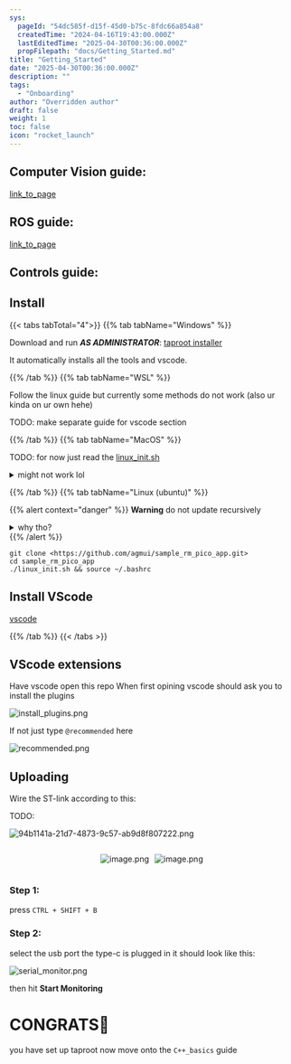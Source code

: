 ```yaml
---
sys:
  pageId: "54dc585f-d15f-45d0-b75c-8fdc66a854a8"
  createdTime: "2024-04-16T19:43:00.000Z"
  lastEditedTime: "2025-04-30T00:36:00.000Z"
  propFilepath: "docs/Getting_Started.md"
title: "Getting_Started"
date: "2025-04-30T00:36:00.000Z"
description: ""
tags:
  - "Onboarding"
author: "Overridden author"
draft: false
weight: 1
toc: false
icon: "rocket_launch"
---
```


## Computer Vision guide:

[link_to_page](86d45bc0-388b-4d26-8848-44f255f73d0e)

## ROS guide:

[link_to_page](3c76c1de-ec8f-46d6-8b0a-294005edc2d5)

## Controls guide:

## Install

{{< tabs tabTotal="4">}}
{{% tab tabName="Windows" %}}

Download and run _**AS ADMINISTRATOR**_: [taproot installer](https://github.com/Thornbots/TeachingFreshies/releases/tag/1.0)

It automatically installs all the tools and vscode.

{{% /tab %}}
{{% tab tabName="WSL" %}}

Follow the linux guide but currently some methods do not work (also ur kinda on ur own hehe)

TODO: make separate guide for vscode section

{{% /tab %}}
{{% tab tabName="MacOS" %}}

TODO: for now just read the [linux_init.sh](https://github.com/agmui/sample_rm_pico_app/blob/main/linux_init.sh)

<details>
<summary>might not work lol</summary>

`brew install libusb pkg-config`

Next install: [vscode](https://code.visualstudio.com/Download)

</details>

{{% /tab %}}
{{% tab tabName="Linux (ubuntu)" %}}

{{% alert context="danger" %}}
**Warning** do not update recursively
<details>
<summary>why tho?</summary>
There are some submodules that may go on for a while (like tinyusb) and I highly
recommend you don't need to get them.
If you want to see what submodules I update just look in `linux_init.sh`
</details>
{{% /alert %}}

```shell
git clone <https://github.com/agmui/sample_rm_pico_app.git>
cd sample_rm_pico_app
./linux_init.sh && source ~/.bashrc
```

## Install VScode

[vscode](https://code.visualstudio.com/Download)

{{% /tab %}}
{{< /tabs >}}

## VScode extensions

Have vscode open this repo
When first opining vscode should ask you to install the plugins

![install_plugins.png](https://prod-files-secure.s3.us-west-2.amazonaws.com/d518164a-d88e-44d1-a4ee-3adb3bd8bce0/89bd30f0-1825-4e77-867b-0a41ce370880/install_plugins.png?X-Amz-Algorithm=AWS4-HMAC-SHA256&X-Amz-Content-Sha256=UNSIGNED-PAYLOAD&X-Amz-Credential=ASIAZI2LB466UZUC74AI%2F20250528%2Fus-west-2%2Fs3%2Faws4_request&X-Amz-Date=20250528T090936Z&X-Amz-Expires=3600&X-Amz-Security-Token=IQoJb3JpZ2luX2VjEKj%2F%2F%2F%2F%2F%2F%2F%2F%2F%2FwEaCXVzLXdlc3QtMiJGMEQCIDw%2BGwx20OH%2BMsTGVguJZBVfNaTUYlNhAygSDz6Af8dLAiBzNZIK3g3x9%2B5yTYaZV4Pg%2FSy4nL5qWMRyaKmqNvAXuir%2FAwhxEAAaDDYzNzQyMzE4MzgwNSIMe63J7WX%2B%2BXaNUE0vKtwDXngXmmplAMKrPHfDF5pwMUgMp06Gasq2TuxPmAMBKHX2eFiICWkh8sCqIm0ZX5A%2F7tXHhk9HXZLnTLgaWhgAgfZwHQP1QLp%2FXc4vbmYNpgHeOQ0HhrHDLo3DRnkhCtKMNj5ZB%2FuS8MHBkooGkCNCODB7N49yFdB4gpWFZaPrYEDZndvgY148dAqmnUeB03%2FXX3vjXwP80SpTwP7lFeOIc9BcPk9l1jq0Aqhy1B1xmdAR8ZCP76Tecff0uc%2BG6ZUO3M7fJa%2F1Vc7OS%2BgfgMCjyxNoiojUiQ9rlUwnAWDOqfGQ%2FUgw1D6IVYu%2BwMufBNTdyv1aLz7deM9bOKBIeiQJhwP5ifvZss2iw1UeUTbxjSfs4JdnO2GsC4BJ%2FVj1iUgb2DzwyR9%2F8mXNEFjVHQey2xCAOsdLtvgO%2Bf7f%2BzwoI5mYKsbJZ6n69bMqIs0YlzUMQmhf3Ja%2Bd5zLSvKifmtqpTNONILpQvv4u95NiibhfgNgfJ6oeG%2Bdl1CcxVIOBJ4Z%2FAKNlXhjYZhAO4nu9UXWD2ikWuhd44gbvYs4d4r%2B%2BavcyzwVuKhpgd5xU%2BKQWJ0X2csb7HfLQCaNECVhz%2FYpVjRmyFFbEptg%2FvEQDr9jS50YF7HEJ7J4nv9y%2B1kwh%2FbawQY6pgE2u%2B6aYM7w1YvGLl5xq3Q%2Ffh1QoJk9gPipqkhwuOW2Y0WJuLcjqkIOXK3iU6pqc40XBx1aqsHoSckt0Qpifjy9TE71MEvTj%2BYootSQTKfEkcHFBGtiwhR0gDLUYUcQ4OSxEu4hRR1vmpodi9E7AZqRoyMXLdhHEVWCl%2FvNRODOYvL94m5c40bk1%2FJOMDvsqZDp15UZsiOLtjoT2nS%2Bvo1T9Yf%2FkIQ2&X-Amz-Signature=225cc05ec860489d8223dc10b2531c1ff6f8cd8b2d1012b6b9d24730acfc956e&X-Amz-SignedHeaders=host&x-id=GetObject)

If not just type `@recommended` here  

![recommended.png](https://prod-files-secure.s3.us-west-2.amazonaws.com/d518164a-d88e-44d1-a4ee-3adb3bd8bce0/61e661e9-5d85-4dfc-be0d-8d2097a5e793/recommended.png?X-Amz-Algorithm=AWS4-HMAC-SHA256&X-Amz-Content-Sha256=UNSIGNED-PAYLOAD&X-Amz-Credential=ASIAZI2LB466UZUC74AI%2F20250528%2Fus-west-2%2Fs3%2Faws4_request&X-Amz-Date=20250528T090936Z&X-Amz-Expires=3600&X-Amz-Security-Token=IQoJb3JpZ2luX2VjEKj%2F%2F%2F%2F%2F%2F%2F%2F%2F%2FwEaCXVzLXdlc3QtMiJGMEQCIDw%2BGwx20OH%2BMsTGVguJZBVfNaTUYlNhAygSDz6Af8dLAiBzNZIK3g3x9%2B5yTYaZV4Pg%2FSy4nL5qWMRyaKmqNvAXuir%2FAwhxEAAaDDYzNzQyMzE4MzgwNSIMe63J7WX%2B%2BXaNUE0vKtwDXngXmmplAMKrPHfDF5pwMUgMp06Gasq2TuxPmAMBKHX2eFiICWkh8sCqIm0ZX5A%2F7tXHhk9HXZLnTLgaWhgAgfZwHQP1QLp%2FXc4vbmYNpgHeOQ0HhrHDLo3DRnkhCtKMNj5ZB%2FuS8MHBkooGkCNCODB7N49yFdB4gpWFZaPrYEDZndvgY148dAqmnUeB03%2FXX3vjXwP80SpTwP7lFeOIc9BcPk9l1jq0Aqhy1B1xmdAR8ZCP76Tecff0uc%2BG6ZUO3M7fJa%2F1Vc7OS%2BgfgMCjyxNoiojUiQ9rlUwnAWDOqfGQ%2FUgw1D6IVYu%2BwMufBNTdyv1aLz7deM9bOKBIeiQJhwP5ifvZss2iw1UeUTbxjSfs4JdnO2GsC4BJ%2FVj1iUgb2DzwyR9%2F8mXNEFjVHQey2xCAOsdLtvgO%2Bf7f%2BzwoI5mYKsbJZ6n69bMqIs0YlzUMQmhf3Ja%2Bd5zLSvKifmtqpTNONILpQvv4u95NiibhfgNgfJ6oeG%2Bdl1CcxVIOBJ4Z%2FAKNlXhjYZhAO4nu9UXWD2ikWuhd44gbvYs4d4r%2B%2BavcyzwVuKhpgd5xU%2BKQWJ0X2csb7HfLQCaNECVhz%2FYpVjRmyFFbEptg%2FvEQDr9jS50YF7HEJ7J4nv9y%2B1kwh%2FbawQY6pgE2u%2B6aYM7w1YvGLl5xq3Q%2Ffh1QoJk9gPipqkhwuOW2Y0WJuLcjqkIOXK3iU6pqc40XBx1aqsHoSckt0Qpifjy9TE71MEvTj%2BYootSQTKfEkcHFBGtiwhR0gDLUYUcQ4OSxEu4hRR1vmpodi9E7AZqRoyMXLdhHEVWCl%2FvNRODOYvL94m5c40bk1%2FJOMDvsqZDp15UZsiOLtjoT2nS%2Bvo1T9Yf%2FkIQ2&X-Amz-Signature=c4ac7eea76dc88d2f0d2d8186774d77c36d13427bd1d1cfd4119b7fffe0854e3&X-Amz-SignedHeaders=host&x-id=GetObject)

## Uploading

Wire the ST-link according to this:

TODO:

![94b1141a-21d7-4873-9c57-ab9d8f807222.png](https://prod-files-secure.s3.us-west-2.amazonaws.com/d518164a-d88e-44d1-a4ee-3adb3bd8bce0/e5fad17d-ab82-4300-9f4c-505ab4b1202c/94b1141a-21d7-4873-9c57-ab9d8f807222.png?X-Amz-Algorithm=AWS4-HMAC-SHA256&X-Amz-Content-Sha256=UNSIGNED-PAYLOAD&X-Amz-Credential=ASIAZI2LB466UZUC74AI%2F20250528%2Fus-west-2%2Fs3%2Faws4_request&X-Amz-Date=20250528T090936Z&X-Amz-Expires=3600&X-Amz-Security-Token=IQoJb3JpZ2luX2VjEKj%2F%2F%2F%2F%2F%2F%2F%2F%2F%2FwEaCXVzLXdlc3QtMiJGMEQCIDw%2BGwx20OH%2BMsTGVguJZBVfNaTUYlNhAygSDz6Af8dLAiBzNZIK3g3x9%2B5yTYaZV4Pg%2FSy4nL5qWMRyaKmqNvAXuir%2FAwhxEAAaDDYzNzQyMzE4MzgwNSIMe63J7WX%2B%2BXaNUE0vKtwDXngXmmplAMKrPHfDF5pwMUgMp06Gasq2TuxPmAMBKHX2eFiICWkh8sCqIm0ZX5A%2F7tXHhk9HXZLnTLgaWhgAgfZwHQP1QLp%2FXc4vbmYNpgHeOQ0HhrHDLo3DRnkhCtKMNj5ZB%2FuS8MHBkooGkCNCODB7N49yFdB4gpWFZaPrYEDZndvgY148dAqmnUeB03%2FXX3vjXwP80SpTwP7lFeOIc9BcPk9l1jq0Aqhy1B1xmdAR8ZCP76Tecff0uc%2BG6ZUO3M7fJa%2F1Vc7OS%2BgfgMCjyxNoiojUiQ9rlUwnAWDOqfGQ%2FUgw1D6IVYu%2BwMufBNTdyv1aLz7deM9bOKBIeiQJhwP5ifvZss2iw1UeUTbxjSfs4JdnO2GsC4BJ%2FVj1iUgb2DzwyR9%2F8mXNEFjVHQey2xCAOsdLtvgO%2Bf7f%2BzwoI5mYKsbJZ6n69bMqIs0YlzUMQmhf3Ja%2Bd5zLSvKifmtqpTNONILpQvv4u95NiibhfgNgfJ6oeG%2Bdl1CcxVIOBJ4Z%2FAKNlXhjYZhAO4nu9UXWD2ikWuhd44gbvYs4d4r%2B%2BavcyzwVuKhpgd5xU%2BKQWJ0X2csb7HfLQCaNECVhz%2FYpVjRmyFFbEptg%2FvEQDr9jS50YF7HEJ7J4nv9y%2B1kwh%2FbawQY6pgE2u%2B6aYM7w1YvGLl5xq3Q%2Ffh1QoJk9gPipqkhwuOW2Y0WJuLcjqkIOXK3iU6pqc40XBx1aqsHoSckt0Qpifjy9TE71MEvTj%2BYootSQTKfEkcHFBGtiwhR0gDLUYUcQ4OSxEu4hRR1vmpodi9E7AZqRoyMXLdhHEVWCl%2FvNRODOYvL94m5c40bk1%2FJOMDvsqZDp15UZsiOLtjoT2nS%2Bvo1T9Yf%2FkIQ2&X-Amz-Signature=b81c0225166cccee80cd1df82f06569486c9d7484cb755add610558d9945a34f&X-Amz-SignedHeaders=host&x-id=GetObject)

<div style="display: flex;flex-direction: row; column-gap:10px; max-width: 630px;justify-content: center;">
<div>

![image.png](https://prod-files-secure.s3.us-west-2.amazonaws.com/d518164a-d88e-44d1-a4ee-3adb3bd8bce0/210ecb78-1116-4d7b-b9b7-2292f66fa2c2/image.png?X-Amz-Algorithm=AWS4-HMAC-SHA256&X-Amz-Content-Sha256=UNSIGNED-PAYLOAD&X-Amz-Credential=ASIAZI2LB466VIOUAWZL%2F20250528%2Fus-west-2%2Fs3%2Faws4_request&X-Amz-Date=20250528T090939Z&X-Amz-Expires=3600&X-Amz-Security-Token=IQoJb3JpZ2luX2VjEKj%2F%2F%2F%2F%2F%2F%2F%2F%2F%2FwEaCXVzLXdlc3QtMiJHMEUCIDfeTz82gH9i2aZGYfFPSqo84aUMAWNu0ApDHr6ZqUauAiEAniAftXXWOgYftDFrRVCUi9x93TzG9oZUkWkNSDFALIwq%2FwMIcRAAGgw2Mzc0MjMxODM4MDUiDAH4Y6w9tkYMiYsPGircAx5Zos3KxXC8s5J%2BcSysnmnYhnvyeDwVHtKV%2FFvUNVJAVyd7QnJ7gIMIuMGxPj19oplKOmS%2FN4mpbA5zXdVOe2uPAQguIC8d343tJlxqQzdcIn2O0iw%2BLYmYT59KAX2p4rjCoBzS3o2N%2BR19sSjyMOy2WVAglL4uqxjuM4wy39UnT9c2fCdT7Wz0WNyl1iLV%2BDf%2B%2FekNJJVuM01xuZcjYHdQzjtwp5K8LeMMEuHoWeqOApuSW020frDoml17CK%2BPzNzJcrwDlu5FW7inNNa6cgd67I5TpiShUkKK%2BTUstB4Qu%2F%2FX%2FbicWUcQSrh%2F5GC0eKZcG0gbdG1geP7KXvLocO%2F6g0k4lvW2utgX%2FTy6NHvTX72frZWdV93lC4rAz%2Bw3kzf%2Bgp5jyULRRWGQdst%2Fr%2BvkNMgZrr58%2F60%2BfkzZNriTU9p4NM3NuxYouNhUjeRcTA2WXucCne4AOsmqihSeqCW7DOqXUX9LG7vWvdiPBE5s4t0yPW4ZuLuy0Sw6Vf7opfjIZaW2KuIo6Zn%2B65oLvP0supC5PZkItRh910%2FyaW0kzO6otdPWej6AIxrA139RwN%2B6AzwuYp9S5bZp4xtS0juHoN8UqEbcv7pzCuFI0nUz0nXNv%2B0vJaPz9PaHMKz22sEGOqUB9HlAg%2Bh9h1gOKGWTEEnZyy5m%2B0urcy1sLrpv3dEpSqWR%2F7dY4JqcsBBJRukK5YUAwXBXI%2F18I%2BQUHOE95DoQwETJkJhRIE2XA7yYjFvn4m3OEaPEbFFnSNLcYS4zduePGhrL%2BV%2BSkTsAEIX8W0zFH6ex76i%2Butxg9sQgdBAPbgaBSPCJoCboiJzVFA%2Fdk%2B6LQRURLlfFYfcLhYsxfKfrPjLJKSv2&X-Amz-Signature=e1d14b3cbd6868421cd61125ee37a45b4f129fa8e16d7bdb7aff478c54664961&X-Amz-SignedHeaders=host&x-id=GetObject)

</div>
<div>

![image.png](https://prod-files-secure.s3.us-west-2.amazonaws.com/d518164a-d88e-44d1-a4ee-3adb3bd8bce0/33a0fd0f-8ca6-4a86-8e09-26e95ded1fff/image.png?X-Amz-Algorithm=AWS4-HMAC-SHA256&X-Amz-Content-Sha256=UNSIGNED-PAYLOAD&X-Amz-Credential=ASIAZI2LB4665BOUDXCS%2F20250528%2Fus-west-2%2Fs3%2Faws4_request&X-Amz-Date=20250528T090939Z&X-Amz-Expires=3600&X-Amz-Security-Token=IQoJb3JpZ2luX2VjEKj%2F%2F%2F%2F%2F%2F%2F%2F%2F%2FwEaCXVzLXdlc3QtMiJHMEUCICamRqE8dHVQ7OquSkrQCP4TCG%2FGvJ1a1qnlqeVMoF4aAiEArbYltS5ZD4RzoKwS3kdEssfkOiWyDSf9ohqumStIoSYq%2FwMIcRAAGgw2Mzc0MjMxODM4MDUiDCVBB4HYrm0JeuzAgyrcA3CyPL1P1YsZZEa91Q6%2FBUSOvZj3qzsxeu8oqtGmU5IPv0OqrkUqsB4Sb42XzxvDDf1w1yQqmwFHgl5Y3v%2FSJAdy3e3ZckeBDw8LN47clBuvMjnjKGFQgTP5hGzMlxEjkNZycV%2F8l6JmAD7r9qtIMLUEII3SAfq2RR8d7ZEKCwf%2B%2FNAYnWvPxRt1kG%2FsnVBILJ9LYjg0sE7Vj8mTW%2Fqx8k68SG9AKb0%2B%2FdysUe61pvvhLXB%2Bo9xsRRqqqkawQjyDsmPaaOsqaqxQSnxeY%2FRrDb6eowGqoBkwfVrpXpII5bfyHcr5onfCCEe8DipuvpadnG3wREF5rDJZUklUzy%2B0iJEeFbBEFlnkmIQLRoYXRI2MS5FbNvIiqfyg5EmUaCrQN4LYAyxa7H23MhWFmPYzihoOUkYKbw3dXgN4gCkMmNT3Vwhc9FUWmn%2Fm%2F0yhIMugUJB2ZH6SvYvL0wvn83EicRaafLvdanN6v47eOlnH3dHIPkqD%2FsDzMBLHyrlCRyOm%2Bz9m2uVGqs7cqcLrDFKX7casX0%2FJ67EsiGN8oUAmiukhJd0Qe48TeGB9v0TVgNlmNbT1l%2BFi%2F7Vokc5p68AJBd5d038l%2BskdaX2yzgC0PWckNnjmDp%2BpLO8%2BavE5MOz02sEGOqUBaCj2NJd1Ss9jLnuAssnKL6aR9Bto66RlKuyk6leHSMRSxhF6mbVW2oIQTCxpmZD4ePahZY%2FbWvTc%2FiOSMr64CpyE2NnFK0WOcRGpHYpnEMyBQCGqlS8yn0Ju07FUpgBFphTe7nqA8cYVctiqetTokpawOZJ%2BgqdBTSpMTG6dDDWJa0q4AvxFJ6kD0r9fvn%2BA1u%2FJtyA8t0voVz8h5zqH4sXtDEr3&X-Amz-Signature=c27f4e60c5d031c491f75f3d8f2a4b15393126fa3dc507fe667f3a7fae61a1a9&X-Amz-SignedHeaders=host&x-id=GetObject)

</div>
</div>

### Step 1:

press `CTRL + SHIFT + B`

### Step 2:

select the usb port the type-c is plugged in it should look like this:

![serial_monitor.png](https://prod-files-secure.s3.us-west-2.amazonaws.com/d518164a-d88e-44d1-a4ee-3adb3bd8bce0/f03f4774-05d4-4393-b6a0-d5efb6d315ab/serial_monitor.png?X-Amz-Algorithm=AWS4-HMAC-SHA256&X-Amz-Content-Sha256=UNSIGNED-PAYLOAD&X-Amz-Credential=ASIAZI2LB466UZUC74AI%2F20250528%2Fus-west-2%2Fs3%2Faws4_request&X-Amz-Date=20250528T090936Z&X-Amz-Expires=3600&X-Amz-Security-Token=IQoJb3JpZ2luX2VjEKj%2F%2F%2F%2F%2F%2F%2F%2F%2F%2FwEaCXVzLXdlc3QtMiJGMEQCIDw%2BGwx20OH%2BMsTGVguJZBVfNaTUYlNhAygSDz6Af8dLAiBzNZIK3g3x9%2B5yTYaZV4Pg%2FSy4nL5qWMRyaKmqNvAXuir%2FAwhxEAAaDDYzNzQyMzE4MzgwNSIMe63J7WX%2B%2BXaNUE0vKtwDXngXmmplAMKrPHfDF5pwMUgMp06Gasq2TuxPmAMBKHX2eFiICWkh8sCqIm0ZX5A%2F7tXHhk9HXZLnTLgaWhgAgfZwHQP1QLp%2FXc4vbmYNpgHeOQ0HhrHDLo3DRnkhCtKMNj5ZB%2FuS8MHBkooGkCNCODB7N49yFdB4gpWFZaPrYEDZndvgY148dAqmnUeB03%2FXX3vjXwP80SpTwP7lFeOIc9BcPk9l1jq0Aqhy1B1xmdAR8ZCP76Tecff0uc%2BG6ZUO3M7fJa%2F1Vc7OS%2BgfgMCjyxNoiojUiQ9rlUwnAWDOqfGQ%2FUgw1D6IVYu%2BwMufBNTdyv1aLz7deM9bOKBIeiQJhwP5ifvZss2iw1UeUTbxjSfs4JdnO2GsC4BJ%2FVj1iUgb2DzwyR9%2F8mXNEFjVHQey2xCAOsdLtvgO%2Bf7f%2BzwoI5mYKsbJZ6n69bMqIs0YlzUMQmhf3Ja%2Bd5zLSvKifmtqpTNONILpQvv4u95NiibhfgNgfJ6oeG%2Bdl1CcxVIOBJ4Z%2FAKNlXhjYZhAO4nu9UXWD2ikWuhd44gbvYs4d4r%2B%2BavcyzwVuKhpgd5xU%2BKQWJ0X2csb7HfLQCaNECVhz%2FYpVjRmyFFbEptg%2FvEQDr9jS50YF7HEJ7J4nv9y%2B1kwh%2FbawQY6pgE2u%2B6aYM7w1YvGLl5xq3Q%2Ffh1QoJk9gPipqkhwuOW2Y0WJuLcjqkIOXK3iU6pqc40XBx1aqsHoSckt0Qpifjy9TE71MEvTj%2BYootSQTKfEkcHFBGtiwhR0gDLUYUcQ4OSxEu4hRR1vmpodi9E7AZqRoyMXLdhHEVWCl%2FvNRODOYvL94m5c40bk1%2FJOMDvsqZDp15UZsiOLtjoT2nS%2Bvo1T9Yf%2FkIQ2&X-Amz-Signature=97600afd362b14c085a97f0efa2692536ded5345639bf405ce25765605f8e4b6&X-Amz-SignedHeaders=host&x-id=GetObject)

then hit **Start Monitoring**

# CONGRATS🎉

you have set up taproot now move onto the `C++_basics` guide
